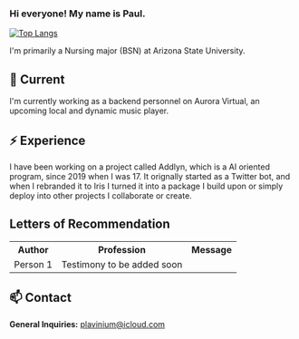 ### Hi everyone! My name is Paul.

[![Top Langs](https://github-readme-stats.vercel.app/api/top-langs/?username=lunatrifx)](https://github.com/anuraghazra/github-readme-stats)

I'm primarily a Nursing major (BSN) at Arizona State University.

## 🔭 Current

I'm currently working as a backend personnel on Aurora Virtual, an upcoming local and dynamic music player.

## ⚡️ Experience

I have been working on a project called Addlyn, which is a AI oriented program, since 2019 when I was 17. It orignally started as a Twitter bot, and when I rebranded it to Iris I turned it into a package I build upon or simply deploy into other projects I collaborate or create.


## Letters of Recommendation

<table>
  <tr>
    <th>Author</th>
    <th>Profession</th>
    <th>Message</th>
  </tr>
  <tr>
    <td>Person 1</td></td>
    <td> Testimony to be added soon</td>
  </tr>
</table>

## 📫 Contact

**General Inquiries:** plavinium@icloud.com


